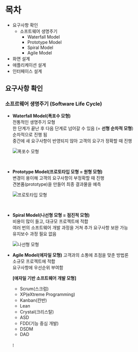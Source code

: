 # 목차
* 요구사항 확인
    * 소프트웨어 생명주기
        * Waterfall Model
        * Prototype Model
        * Spiral Model
        * Agile Model
* 화면 설계 
* 애플리케이션 설계
* 인터페이스 설계


## 요구사항 확인

### 소프르웨어 생명주기 (Software Life Cycle)

* **Waterfall Model(폭포수 모형)** 
    <br/>
    전통적인 생명주기 모형 <br/>
    한 단계가 끝난 후 다음 단계로 넘어갈 수 있음 (= **선형 순차적 모형**) <br/>
    순차적으로 진행 됨 <br/>
    중간에 새 요구사항이 반영되지 않아 고객의 요구가 정확할 때 진행
    

    ![폭포수 모형](https://user-images.githubusercontent.com/90914001/155688784-12bdee19-3abe-4851-a473-b391e071671e.PNG)

    <br/>

* **Prototype Model(프로토타입 모형 = 원형 모형)** 
    <br/>
    변경이 용이해 고객의 요구사항이 부정확할 때 진행 <br/>
    견본품(prototype)을 만들어 최종 결과물을 예측 <br/>
    
    ![프로토타입 모형](https://user-images.githubusercontent.com/90914001/155713613-4a028a41-6769-4d12-91ab-240d6ce9c31d.PNG)

    <br/>

* **Spiral Model(나선형 모형 = 점진적 모형)** 
    <br/>
    비용이 많이 들고, 대규모 프로젝트에 적합 <br/>
    여러 번의 소프트웨어 개발 과정을 거쳐 추가 요구사항 보완 가능 <br/>
    유지보수 과정 필요 없음 <br/>

    ![나선형 모형](https://user-images.githubusercontent.com/90914001/155741779-fae86fa1-b6e6-47db-8a30-e4113fb57fa6.PNG)

* **Agile Model(애자일 모형)**
    고객과의 소통에 초점을 맞춘 방법론 <br/>
    소규모 프로젝트에 적합 <br/>
    요구사항에 우선순위 부여함 <br/>
    
    **[애자일 기반 소프트웨어 개발 모형]**
    * Scrum(스크럼)
    * XP(eXtreme Programming)
    * Kanban(칸반)
    * Lean
    * Crystal(크리스탈)
    * ASD
    * FDD(기능 중심 개발)
    * DSDM
    * DAD
    <br/>
    ⁞    
